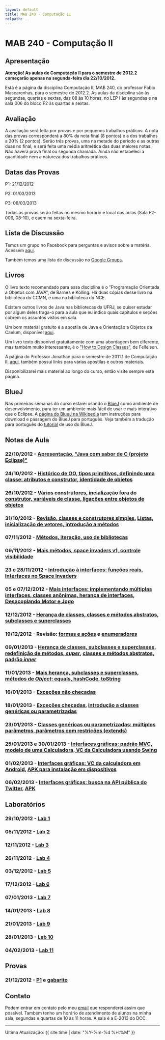 ```yaml
---
layout: default
title: MAB 240 - Computação II
relpath: ..
---
```


MAB 240 - Computação II
=======================

Apresentação
------------

**Atenção! As aulas de Computação II para o semestre de 2012.2 começarão
apenas na segunda-feira dia 22/10/2012.**

Está é a página da disciplina Computação II, MAB 240, do professor Fabio
Mascarenhas, para o semestre de 2012.2. As aulas da disciplina são às
segundas, quartas e sextas, das 08 às 10 horas, no LEP I às segundas e
na sala 006 do bloco F2 às quartas e sextas.

Avaliação
---------

A avaliação será feita por provas e por pequenos trabalhos práticos. A
nota das provas corresponderá a 80% da nota final (8 pontos) e a dos
trabalhos a 20% (2 pontos). Serão três provas, uma na metade do período
e as outras duas no final, e será feita uma média aritmética das duas
maiores notas. Não haverá prova final ou segunda chamada. Ainda não
estabeleci a quantidade nem a natureza dos trabalhos práticos.

Datas das Provas
----------------

P1: 21/12/2012

P2: 01/03/2013

P3: 08/03/2013

Todas as provas serão feitas no mesmo horário e local das aulas (Sala
F2-006, 08-10), e caem na sexta-feira.

Lista de Discussão
------------------

Temos um grupo no Facebook para perguntas e avisos sobre a matéria.
Acessem [aqui](http://www.facebook.com/groups/computacaoII/).

Também temos uma lista de discussão no [Google
Groups](https://groups.google.com/group/comp2-geral/).

Livros
------

O livro texto recomendado para essa disciplina é o "Programação
Orientada a Objetos com JAVA", de Barnes e Kölling. Há duas cópias desse
livro na biblioteca do CCMN, e uma na biblioteca do NCE.

Existem outros livros de Java nas bibliotecas da UFRJ, se quiser estudar
por algum deles traga-o para a aula que eu indico quais capítulos e
seções cobrem os assuntos vistos em sala.

Um bom material gratuito é a apostila de Java e Orientação a Objetos da
Caelum, disponível [aqui](http://www.caelum.com.br/apostilas/).

Um livro texto disponível gratuitamente com uma abordagem bem diferente,
mas também muito interessante, é o ["How to Design
Classes"](http://www.ccs.neu.edu/home/matthias/HtDC/htdc.pdf), de
Felleisen.

A página do Professor Jonathan para o semestre de 2011.1 de Computação
II, [aqui](http://www.dcc.ufrj.br/~comp2/), também possui links para
várias apostilas e outros materiais.

Disponibilizarei mais material ao longo do curso, então visite sempre
esta página.

BlueJ
-----

Nas primeiras semanas do curso estarei usando o
[BlueJ](http://www.bluej.org) como ambiente de desenvolvimento, para ter
um ambiente mais fácil de usar e mais interativo que o Eclipse. A
[página do BlueJ na Wikipedia](http://pt.wikipedia.org/wiki/BlueJ) tem
instruções para download e passagem do BlueJ para português. Veja também
a tradução para português do
[tutorial](http://www.bluej.org/tutorial/tutorial-portuguese.pdf) de uso
do BlueJ.

Notas de Aula
-------------

### 22/10/2012 - [Apresentação, "Java com sabor de C (projeto Eclipse)"](Aula1.zip)

### 24/10/2012 - [Histórico de OO, tipos primitivos, definindo uma classe: atributos e construtor, identidade de objetos](Aula2.zip)

### 26/10/2012 - [Vários construtores, incialização fora do construtor, variáveis de classe, ligações entre objetos de objetos](Aula3.zip)

### 31/10/2012 - [Revisão, classes e construtores simples](RegistroNotas.zip), [Listas, inicialização de vetores, introdução a métodos](Aula4.zip)

### 07/11/2012 - [Métodos, iteração, uso de bibliotecas](Aula5.zip)

### 09/11/2012 - [Mais métodos, space invaders v1, controle visibilidade](Aula6.zip)

### 23 e 28/11/2012 - [Introdução à interfaces: funções reais](Funcoes.zip), [Interfaces no Space Invaders](Aula8.zip)

### 05 e 07/12/2012 - [Mais interfaces: implementando múltiplas interfaces, classes anônimas, herança de interfaces](Interpretador.zip), [Desacoplando Motor e Jogo](Aula10.zip)

### 12/12/2012 - [Herança de classes, classes e métodos abstratos, subclasses e superclasses](Aula11.zip)

### 19/12/2012 - Revisão: [formas e ações](Editor.zip) e [enumeradores](Enumerador.zip)

### 09/01/2013 - [Herança de classes, subclasses e superclasses, redefinição de métodos, *super*](Aula12.zip), [classes e métodos abstratos, padrão *inner*](Interpretador_09012013.zip)

### 11/01/2013 - [Mais herança, subclasses e superclasses](Aula13.zip), [métodos de *Object*: equals, hashCode, toString](Interpretador_11012013.zip)

### 16/01/2013 - [Exceções não checadas](Aula14.zip)

### 18/01/2013 - [Exceções checadas](Aula14_Checada.zip), [introdução a classes genéricas ou parametrizadas](Aula15.zip)

### 23/01/2013 - [Classes genéricas ou parametrizadas: múltiplos parâmetros, parâmetros com restrições (extends)](Aula16.zip)

### 25/01/2013 e 30/01/2013 - [Interfaces gráficas: padrão MVC, modelo de uma Calculadora, VC da Calculadora usando Swing](Calculadora.zip)

### 01/02/2013 - [Interfaces gráficas: VC da calculadora em Android](CalcAndroid.zip), [APK para instalação em dispositivos](CalcAndroid.apk)

### 06/02/2013 - [Interfaces gráficas: busca na API pública do Twitter](BuscaTwitter.zip), [APK](BuscaTwitter.apk)

Laboratórios
------------

### 29/10/2012 - [Lab 1](lab1.html)

### 05/11/2012 - [Lab 2](lab2.html)

### 12/11/2012 - [Lab 3](lab3.html)

### 26/11/2012 - [Lab 4](lab4.html)

### 03/12/2012 - [Lab 5](lab5.html)

### 17/12/2012 - [Lab 6](lab6.html)

### 07/01/2013 - [Lab 7](lab7.html)

### 14/01/2013 - [Lab 8](lab8.html)

### 21/01/2013 - [Lab 9](lab9.html)

### 28/01/2013 - [Lab 10](lab10.html)

### 04/02/2013 - [Lab 11](lab11.html)

Provas
------

### 21/12/2012 - [P1](p1.pdf) e [gabarito](p1.html)

Contato
-------

Podem entrar em contato pelo meu [email](mailto:mascarenhas@ufrj.br) que
responderei assim que possível. Também tenho um horário de atendimento
de alunos na minha sala, segundas e quartas de 10 às 11 horas. A sala é
a E-2013 do DCC.

* * * * *

Última Atualização: {{ site.time | date: "%Y-%m-%d %H:%M" }}
